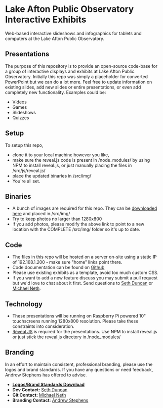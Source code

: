 # Lake Afton Public Observatory Interactive Exhibits
Web-based interactive slideshows and infographics for tablets and computers at the Lake Afton Public Observatory.

## Presentations
The purpose of this repository is to provide an open-source code-base for a group of interactive displays and exhibits at Lake Afton Public Observatory. Initially this
repo was simply a placeholder for converted PowerPoint but we can do a lot more. Feel free to update information on existing slides, add new slides or entire presentations, or
even add completely new functionality. Examples could be:
- Videos
- Games
- Slideshows
- Quizzes

## Setup
To setup this repo,
- clone it to your local machine however you like,
- make sure the reveal.js code is present in /node_modules/ by using NPM to install reveal.js, or just manually placing the files in /src/js/reveal.js/
- place the updated binaries in /src/img/
- You're all set.

## Binaries
- A bunch of images are required for this repo. They can be [downloaded here](http://bit.ly/2bII3mF) and placed in /src/img/
- Try to keep photos no larger than 1280x800
- If you add photos, please modify the above link to point to a new location with the COMPLETE /src/img/ folder so it's up to date.

## Code
- The files in this repo will be hosted on a server on-site using a static IP of 192.168.1.200 - make sure "home" links point there.
- Code documentation can be found on [Github](https://github.com/hakimel/reveal.js/)
- Please use existing exhibits as a template, avoid too much custom CSS.
- If you want to add a new feature discuss you may submit a pull request but we'd love to chat about it first. Send questions to [Seth Duncan](sduncan@lakeafton.com) or [Michael Neth](mneth@lakeafton.com).

## Technology
- These presentations will be running on Raspberry Pi powered 10" touchscreens running 1280x800 resolution. Please take these constraints into consideration.
- [Reveal JS](http://lab.hakim.se/reveal-js/#/) is required for the presentations. Use NPM to install reveal.js or just stick the reveal.js directory in /node_modules/

## Branding
In an effort to maintain consistent, professional branding, please use the logos and brand standards. If you have any questions or need feedback, Andrew Stephens has offered to advise.

- [**Logos/Brand Standards Download**](http://bit.ly/2aNUfSN)
- **Dev Contact:** [Seth Duncan](sduncan@lakeafton.com)
- **Git Contact:** [Michael Neth](mneth@lakeafton.com)
- **Branding Contact:** [Andrew Stephens](artandsalsa@gmail.com)
